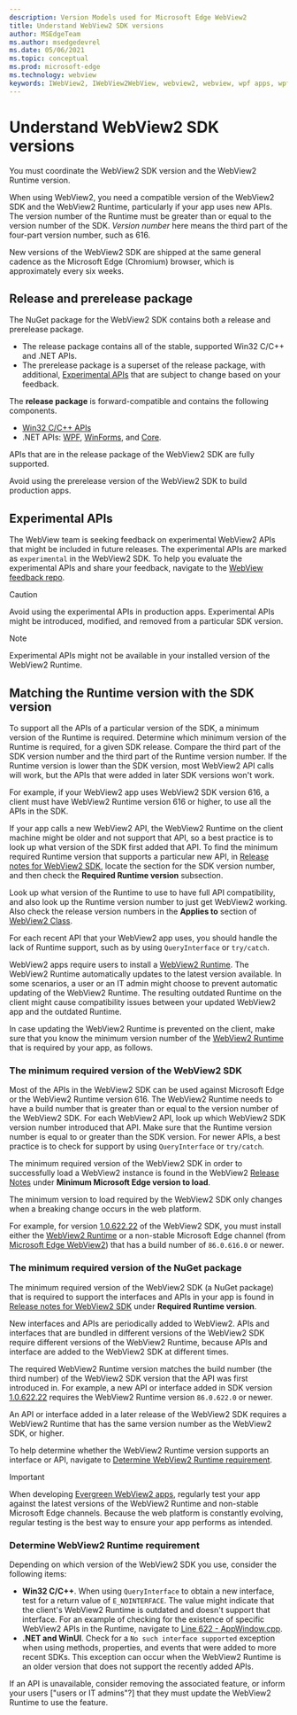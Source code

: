 ```yaml
---
description: Version Models used for Microsoft Edge WebView2
title: Understand WebView2 SDK versions
author: MSEdgeTeam
ms.author: msedgedevrel
ms.date: 05/06/2021
ms.topic: conceptual
ms.prod: microsoft-edge
ms.technology: webview
keywords: IWebView2, IWebView2WebView, webview2, webview, wpf apps, wpf, edge, ICoreWebView2, ICoreWebView2Host, browser control, edge html
---
```

# Understand WebView2 SDK versions

You must coordinate the WebView2 SDK version and the WebView2 Runtime version.

When using WebView2, you need a compatible version of the WebView2 SDK and the WebView2 Runtime, particularly if your app uses new APIs.  The version number of the Runtime must be greater than or equal to the version number of the SDK.  _Version number_ here means the third part of the four-part version number, such as 616.

New versions of the WebView2 SDK are shipped at the same general cadence as the Microsoft Edge \(Chromium\) browser, which is approximately every six weeks.  


## Release and prerelease package  

The NuGet package for the WebView2 SDK contains both a release and prerelease package.
*  The release package contains all of the stable, supported Win32 C/C++ and .NET APIs.
*  The prerelease package is a superset of the release package, with additional, [Experimental APIs](#experimental-apis) that are subject to change based on your feedback.

The **release package** is forward-compatible and contains the following components.  

*  [Win32 C/C++ APIs][ReferenceWin32]
*  .NET APIs:  [WPF][DotnetMicrosoftWebWebview2WpfNamespace], [WinForms][DotnetMicrosoftWebWebview2WinformsNamespace], and [Core][DotnetMicrosoftWebWebview2CoreNamespace].  
    
APIs that are in the release package of the WebView2 SDK are fully supported.

Avoid using the prerelease version of the WebView2 SDK to build production apps.


## Experimental APIs  

The WebView team is seeking feedback on experimental WebView2 APIs that might be included in future releases.  The experimental APIs are marked as `experimental` in the WebView2 SDK.  To help you evaluate the experimental APIs and share your feedback, navigate to the [WebView feedback repo][GithubMicrosoftedgeWebviewfeedback].

> [!CAUTION]
> Avoid using the experimental APIs in production apps.  Experimental APIs might be introduced, modified, and removed from a particular SDK version.

> [!NOTE]
> Experimental APIs might not be available in your installed version of the WebView2 Runtime.  


## Matching the Runtime version with the SDK version

<!-- incoming text, condense; merge into the subsequent sections: -->
To support all the APIs of a particular version of the SDK, a minimum version of the Runtime is required.  Determine which minimum version of the Runtime is required, for a given SDK release.  Compare the third part of the SDK version number and the third part of the Runtime version number.  If the Runtime version is lower than the SDK version, most WebView2 API calls will work, but the APIs that were added in later SDK versions won't work.

For example, if your WebView2 app uses WebView2 SDK version 616, a client must have WebView2 Runtime version 616 or higher, to use all the APIs in the SDK.

If your app calls a new WebView2 API, the WebView2 Runtime on the client machine might be older and not support that API, so a best practice is to look up what version of the SDK first added that API.  To find the minimum required Runtime version that supports a particular new API, in [Release notes for WebView2 SDK][Webview2ReleaseNotes], locate the section for the SDK version number, and then check the **Required Runtime version** subsection.

Look up what version of the Runtime to use to have full API compatibility, and also look up the Runtime version number to just get WebView2 working.  Also check the release version numbers in the **Applies to** section of [WebView2 Class](/dotnet/api/microsoft.web.webview2.winforms.webview2#applies-to).<!-- normalize link format -->

For each recent API that your WebView2 app uses, you should handle the lack of Runtime support, such as by using `QueryInterface` or `try/catch`.
<!-- / end of incoming text -->

WebView2 apps require users to install a [WebView2 Runtime][MicrosoftDeveloperEdgeWebview2].  The WebView2 Runtime automatically updates to the latest version available.  In some scenarios, a user or an IT admin might choose to prevent automatic updating of the WebView2 Runtime.  The resulting outdated Runtime on the client might cause compatibility issues between your updated WebView2 app and the outdated Runtime.

In case updating the WebView2 Runtime is prevented on the client, make sure that you know the minimum version number of the [WebView2 Runtime][MicrosoftDeveloperEdgeWebview2] that is required by your app, as follows.


### The minimum required version of the WebView2 SDK

Most of the APIs in the WebView2 SDK can be used against Microsoft Edge or the WebView2 Runtime version 616.  The WebView2 Runtime needs to have a build number that is greater than or equal to the version number of the WebView2 SDK.  For each WebView2 API, look up which WebView2 SDK version number introduced that API.  Make sure that the Runtime version number is equal to or greater than the SDK version.  For newer APIs, a best practice is to check for support by using `QueryInterface` or `try/catch`.

The minimum required version of the WebView2 SDK in order to successfully load a WebView2 instance is found in the WebView2 [Release Notes][Webview2ReleaseNotes] under **Minimum Microsoft Edge version to load**.

The minimum version to load required by the WebView2 SDK only changes when a breaking change occurs in the web platform.

For example, for version [1.0.622.22][Webview2ReleaseNotes1062222] of the WebView2 SDK, you must install either the [WebView2 Runtime][MicrosoftDeveloperEdgeWebview2] or a non-stable Microsoft Edge channel (from [Microsoft Edge WebView2][MicrosoftedgeinsiderDownload]) that has a build number of `86.0.616.0` or newer.

### The minimum required version of the NuGet package

The minimum required version of the WebView2 SDK (a NuGet package) that is required to support the interfaces and APIs in your app is found in [Release notes for WebView2 SDK][Webview2ReleaseNotes] under **Required Runtime version**.

New interfaces and APIs are periodically added to WebView2.  APIs and interfaces that are bundled in different versions of the WebView2 SDK require different versions of the WebView2 Runtime, because APIs and interface are added to the WebView2 SDK at different times.

The required WebView2 Runtime version matches the build number (the third number) of the WebView2 SDK version that the API was first introduced in.  For example, a new API or interface added in SDK version [1.0.622.22][Webview2ReleaseNotes1062222] requires the WebView2 Runtime version `86.0.622.0` or newer.

An API or interface added in a later release of the WebView2 SDK requires a WebView2 Runtime that has the same version number as the WebView2 SDK, or higher.

To help determine whether the WebView2 Runtime version supports an interface or API, navigate to [Determine WebView2 Runtime requirement](#determine-webview2-runtime-requirement).  

    
> [!IMPORTANT]
> When developing [Evergreen WebView2 apps][Webview2ConceptsDistributionEvergreenDistributionMode], regularly test your app against the latest versions of the WebView2 Runtime and non-stable Microsoft Edge channels.  Because the web platform is constantly evolving, regular testing is the best way to ensure your app performs as intended.  

### Determine WebView2 Runtime requirement  

Depending on which version of the WebView2 SDK you use, consider the following items:

*   **Win32 C/C++**.  When using `QueryInterface` to obtain a new interface, test for a return value of `E_NOINTERFACE`.  The value might indicate that the client's WebView2 Runtime is outdated and doesn't support that interface.  For an example of checking for the existence of specific WebView2 APIs in the Runtime, navigate to [Line 622 - AppWindow.cpp][GithubMicrosoftedgeWebview2samplesSampleappsWebview2apisampleAppwindowCppL622].<!-- outdated?  that cpp file contains neither "catch" nor "queryinterface" nor "E_NOINTERFACE" -->
*   **.NET and WinUI**.  Check for a `No such interface supported` exception when using methods, properties, and events that were added to more recent SDKs.<!--better?: to more recent versions of the WebView2 SDK.-->  This exception can occur when the WebView2 Runtime is an older version that does not support the recently added APIs.  
    
If an API is unavailable, consider removing the associated feature, or inform your users ["users or IT admins"?] that they must update the WebView2 Runtime to use the feature.
<!-- Do users/admins update the Runtime, or does the dev's code do that? -->


<!-- why is this section commented out in the repo?  uncomment it?
## Versioning  

(in this commented-out section, change "browser" to "WebView2 Runtime"?)

After you have used a particular version of the WebView2 SDK to build your app, your app might end up running with an older or newer version of the installed browser binaries.  Until version 1.0.0.0 of WebView2, there might be breaking changes during updates that prevent your SDK from working with different versions of installed browser binaries.  After version 1.0.0.0, different versions of the WebView2 SDK can work with different versions of the installed browser by using the following best practices:

1.  To account for breaking changes to the API, be sure to check for failure when requesting the DLL export `CreateCoreWebView2Environment` and when running `QueryInterface` on any `CoreWebView2` object.  A return value of `E_NOINTERFACE` indicates that the WebView2 SDK is not compatible with the Microsoft Edge browser binaries.  

1.  Checking for failure from `QueryInterface` also accounts for cases where the WebView2 SDK is newer than the version of the Microsoft Edge browser and your app attempts to use an interface of which the Microsoft Edge browser is unaware.  

1.  When an interface is unavailable, consider disabling the associated feature if possible, or inform your users to update their browsers.
-->  


<!--links -->  
[Webview2ConceptsDistributionEvergreenDistributionMode]: ./distribution.md#evergreen-distribution-mode "Evergreen distribution mode - Distribute a WebView2 app and the WebView2 Runtime | Microsoft Docs"  
[Webview2ReleaseNotes]: ../release-notes.md "Release notes for WebView2 SDK | Microsoft Docs"  
[Webview2ReleaseNotes1062222]: ../release-notes.md#1062222 "1.0.622.22 - Release notes for WebView2 SDK | Microsoft Docs"   
<!-- external links -->
[DeployedgeChannels]: /deployedge/microsoft-edge-channels "Overview of the Microsoft Edge channels | Microsoft Docs"  

[DotnetMicrosoftWebWebview2CoreNamespace]: /dotnet/api/microsoft.web.webview2.core "Microsoft.Web.WebView2.Core Namespace | Microsoft Docs"  
[DotnetMicrosoftWebWebview2WpfNamespace]: /dotnet/api/microsoft.web.webview2.wpf "Microsoft.Web.WebView2.Wpf Namespace | Microsoft Docs"  
[DotnetMicrosoftWebWebview2WinformsNamespace]: /dotnet/api/microsoft.web.webview2.winforms "Microsoft.Web.WebView2.WinForms Namespace | Microsoft Docs"  
[ReferenceWin32]: /microsoft-edge/webview2/reference/win32 "WebView2 Win32 C++ Reference | Microsoft Docs"  

[MicrosoftDeveloperEdgeWebview2]: https://developer.microsoft.com/microsoft-edge/webview2/ "Microsoft Edge WebView2 | Microsoft Developer"  

[GithubMicrosoftedgeWebviewfeedback]: https://github.com/MicrosoftEdge/WebViewFeedback "WebView Feedback - MicrosoftEdge/WebViewFeedback | GitHub"  
[GithubMicrosoftedgeWebview2samplesSampleappsWebview2apisampleAppwindowCppL622]: https://github.com/MicrosoftEdge/WebView2Samples/blob/8ec7de9d3e80a942bc7025cffad98eee75e11e64/SampleApps/WebView2APISample/AppWindow.cpp#L622 "Line 622 - AppWindow.cpp - MicrosoftEdge/WebView2Samples | GitHub"  

[MicrosoftedgeinsiderDownload]: https://www.microsoftedgeinsider.com/download "Download Microsoft Edge Insider Channels"  
